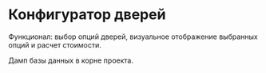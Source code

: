 # Конфигуратор дверей

Функционал: выбор опций дверей, визуальное отображение выбранных опций и расчет стоимости.

Дамп базы данных в корне проекта.
